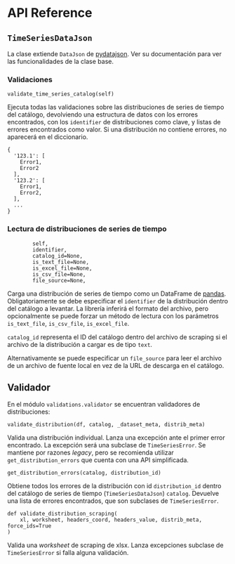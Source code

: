 # API Reference

## `TimeSeriesDataJson`

La clase extiende `DataJson` de [pydatajson](https://github.com/datosgobar/pydatajson). Ver su documentación para ver las funcionalidades de la clase base.

### Validaciones

`validate_time_series_catalog(self)`

Ejecuta todas las validaciones sobre las distribuciones de series de tiempo del catálogo, devolviendo una estructura de datos con los errores encontrados, con los `identifier` de distribuciones como clave, y listas de errores encontrados como valor. Si una distribución no contiene errores, no aparecerá en el diccionario.

```
{
  '123.1': [
    Error1,
    Error2
  ],
  '123.2': [
    Error1,
    Error2,
  ],
  ...
}
```

### Lectura de distribuciones de series de tiempo

```load_ts_distribution(
        self,
        identifier,
        catalog_id=None,
        is_text_file=None,
        is_excel_file=None,
        is_csv_file=None,
        file_source=None,
```

Carga una distribución de series de tiempo como un DataFrame de [pandas](https://pandas.pydata.org/pandas-docs/stable/). Obligatoriamente se debe especificar el `identifier` de la distribución dentro del catálogo a levantar. La librería inferirá el formato del archivo, pero opcionalmente se puede forzar un método de lectura con los parámetros `is_text_file`, `is_csv_file`, `is_excel_file`. 

`catalog_id` representa el ID del catálogo dentro del archivo de scraping si el archivo de la distribución a cargar es de tipo `text`.

Alternativamente se puede especificar un `file_source` para leer el archivo de un archivo de fuente local en vez de la URL de descarga en el catálogo.


## Validador

En el módulo `validations.validator` se encuentran validadores de distribuciones:


`validate_distribution(df, catalog, _dataset_meta, distrib_meta)`

Valida una distribución individual. Lanza una excepción ante el primer error encontrado. La excepción será una subclase de `TimeSeriesError`. Se mantiene por razones _legacy_, pero se recomienda utilizar `get_distribution_errors` que cuenta con una API simplificada.


`get_distribution_errors(catalog, distribution_id)`

Obtiene todos los errores de la distribución con id `distribution_id` dentro del catálogo de series de tiempo (`TimeSeriesDataJson`) `catalog`. Devuelve una lista de errores encontrados, que son subclases de `TimeSeriesError`.

```
def validate_distribution_scraping(
    xl, worksheet, headers_coord, headers_value, distrib_meta, force_ids=True
)
```

Valida una _worksheet_ de scraping de xlsx. Lanza excepciones subclase de `TimeSeriesError` si falla alguna validación.

